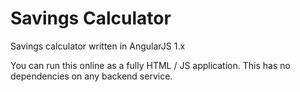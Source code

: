# Savings Calculator

Savings calculator written in AngularJS 1.x

You can run this online as a fully HTML / JS application. This has no dependencies on any backend service.
